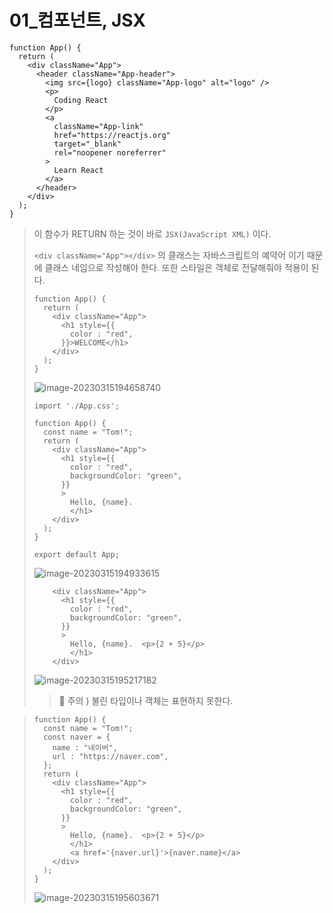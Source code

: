 # 01_컴포넌트, JSX

```REACT
function App() {
  return (
    <div className="App">
      <header className="App-header">
        <img src={logo} className="App-logo" alt="logo" />
        <p>
          Coding React
        </p>
        <a
          className="App-link"
          href="https://reactjs.org"
          target="_blank"
          rel="noopener noreferrer"
        >
          Learn React
        </a>
      </header>
    </div>
  );
}

```

> 이 함수가 RETURN 하는 것이 바로 `JSX(JavaScript XML)`  이다.
>
> `<div className="App"></div>` 의 클래스는 자바스크립트의 예약어 이기 때문에 클래스 네임으로 작성해야 한다.  또한 스타일은 객체로 전달해줘야 적용이 된다. 
>
> ```react
> function App() {
>   return (
>     <div className="App">
>       <h1 style={{
>         color : "red",
>       }}>WELCOME</h1>
>     </div>
>   );
> }
> ```
>
> ![image-20230315194658740](C:\Users\areur\AppData\Roaming\Typora\typora-user-images\image-20230315194658740.png)
>
> ```react
> import './App.css';
> 
> function App() {
>   const name = "Tom!";
>   return (
>     <div className="App">
>       <h1 style={{
>         color : "red",
>         backgroundColor: "green",
>       }}
>       >
>         Hello, {name}.
>         </h1>
>     </div>
>   );
> }
> 
> export default App;
> 
> ```
>
> ![image-20230315194933615](C:\Users\areur\AppData\Roaming\Typora\typora-user-images\image-20230315194933615.png)
>
> ```react
>     <div className="App">
>       <h1 style={{
>         color : "red",
>         backgroundColor: "green",
>       }}
>       >
>         Hello, {name}.  <p>{2 + 5}</p>
>         </h1>
>     </div>
> ```
>
> ![image-20230315195217182](C:\Users\areur\AppData\Roaming\Typora\typora-user-images\image-20230315195217182.png)
>
> > 🔻 주의 ) 불린 타입이나 객체는 표현하지 못한다. 

> ```react
> function App() {
>   const name = "Tom!";
>   const naver = {
>     name : "네이버",
>     url : "https://naver.com",
>   };
>   return (
>     <div className="App">
>       <h1 style={{
>         color : "red",
>         backgroundColor: "green",
>       }}
>       >
>         Hello, {name}.  <p>{2 + 5}</p>
>         </h1>
>         <a href='{naver.url}'>{naver.name}</a>
>     </div>
>   );
> }
> 
> ```
>
> ![image-20230315195603671](C:\Users\areur\AppData\Roaming\Typora\typora-user-images\image-20230315195603671.png)

